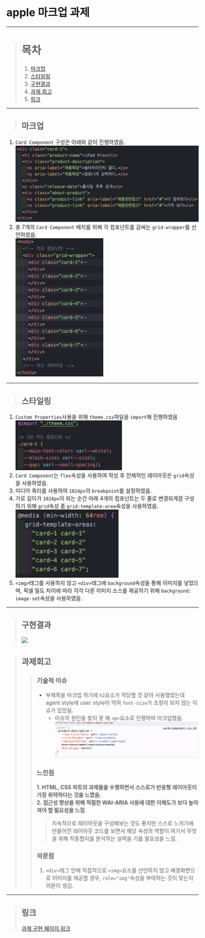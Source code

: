 # apple 마크업 과제

---

> # 목차
>
> 1. [마크업](#마크업)
> 2. [스타일링](#스타일링)
> 3. [구현결과](#구현결과)
> 4. [과제 회고](#과제회고)
> 5. [링크](#링크)

---

> ## 마크업

1. `Card Component` 구성은 아래와 같이 진행하였음.  
   <img src="./images/apple/card-component.png">
2. 총 7개의 `Card Component` 배치를 위해 각 컴포넌트를 감싸는 `grid-wrapper`를 선언하였음.  
   <img src="./images/apple/grid-layout.png">

---

> ## 스타일링

1. `Custom Properties`사용을 위해 `theme.css`파일을 `import`해 진행하였음  
   <img src="./images/apple/import-theme.png">
2. `Card Component`는 `flex`속성을 사용하여 작성 후 전체적인 레이아웃은 `grid`속성을 사용하였음.
3. 미디어 쿼리를 사용하여 `1024px`의 `breakpoint`를 설정하였음.
4. 가로 길이가 `1024px`이 되는 순간 아래 4개의 컴포넌트는 두 줄로 변경되게끔 구성하기 위해 `grid`속성 중
   `grid-template-area`속성을 사용하였음.  
   <img src="./images/apple/template-areas.png" width="270">
5. `<img>`태그를 사용하지 않고 `<div>`태그에 `background`속성을 통해 이미지를 넣었으며, 픽셀 밀도 차이에 따라 각각 다른 이미지 소스를 제공하기 위해 `background: image-set`속성을 사용하였음.

---

> ## 구현결과
>
> <img src="./images/apple/result.gif">

> ## 과제회고
>
> > ### 기술적 이슈
> >
> > - 부제목을 마크업 하기에 `h2`요소가 적당할 것 같아 사용했었는데 agent style에 user style이 먹혀 `font-size`가 조정이 되지 않는 이슈가 있었음.
> >   - 이슈의 원인을 찾지 못 해 `<p>`요소로 진행하여 마크업했음.
> >     <img src="./images/apple/issue-1.png">
> >
> > ### 느낀점
> >
> > **1. HTML, CSS 파트의 과제들을 수행하면서 스스로가 반응형 레이아웃이 가장 취약하다는 것을 느꼈음.**  
> > **2. 접근성 향상을 위해 적절한 WAI-ARIA 사용에 대한 이해도가 보다 높아져야 할 필요성을 느낌**
> >
> > > 지속적으로 레이아웃을 구성해보는 것도 좋지만 스스로 느끼기에 만들어진 레이아웃 코드를 보면서 해당 속성의 역할이 여기서 무엇을 위해 작동할지를 분석하는 실력을 기를 필요성을 느낌.
> >
> > ### 의문점
> >
> > 1. `<div>`태그 안에 직접적으로 `<img>`요소를 선언하지 않고 배경화면으로 이미지를 제공할 경우, `role="img"`속성을 부여하는 것이 맞는지 의문이 생김.

---

> ## 링크
>
> [과제 구현 페이지 링크](https://llhyeon.github.io/homework/apple/apple.html)
